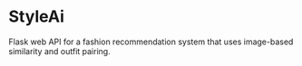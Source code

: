 # StyleAi
Flask web API for a fashion recommendation system that uses image-based similarity and outfit pairing. 
